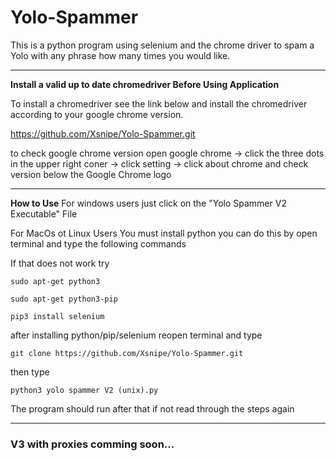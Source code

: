 # Yolo-Spammer

This is a python program using selenium and the chrome driver to spam a Yolo with any phrase how many times you would like.

---
**Install a valid up to date chromedriver Before Using Application**

To install a chromedriver see the link below and install the chromedriver according to your google chrome version.

https://github.com/Xsnipe/Yolo-Spammer.git

to check google chrome version open google chrome -> click the three dots in the upper right coner -> click setting -> click about 
chrome and check version below the Google Chrome logo

---
**How to Use**
For windows users just click on the "Yolo Spammer V2 Executable" File

For MacOs ot Linux Users You must install python you can do this by open terminal and type the following commands

If that does not work try

~~~
sudo apt-get python3
~~~

~~~
sudo apt-get python3-pip
~~~

~~~
pip3 install selenium
~~~

after installing python/pip/selenium reopen terminal and type

~~~
git clone https://github.com/Xsnipe/Yolo-Spammer.git
~~~

then type

~~~
python3 yolo spammer V2 (unix).py
~~~

The program should run after that if not read through the steps again

---
### V3 with proxies comming soon...
